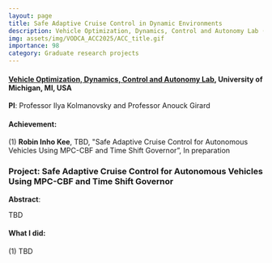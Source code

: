 ```yaml
---
layout: page
title: Safe Adaptive Cruise Control in Dynamic Environments
description: Vehicle Optimization, Dynamics, Control and Autonomy Lab (06.2024-ing), University of Michigan, MI, USA
img: assets/img/VODCA_ACC2025/ACC_title.gif
importance: 98
category: Graduate research projects
---
```


#### **<a href='https://vodca.engin.umich.edu/'>Vehicle Optimization, Dynamics, Control and Autonomy Lab</a>**, University of Michigan, MI, USA

**PI**: Professor Ilya Kolmanovsky and Professor Anouck Girard

#### **Achievement**:

(1) **Robin Inho Kee**, TBD, "Safe Adaptive Cruise Control for Autonomous Vehicles Using MPC-CBF and Time Shift Governor”, In preparation

### **Project**: **Safe Adaptive Cruise Control for Autonomous Vehicles Using MPC-CBF and Time Shift Governor**



**Abstract**: 

TBD



#### **What I did**:

(1) TBD




